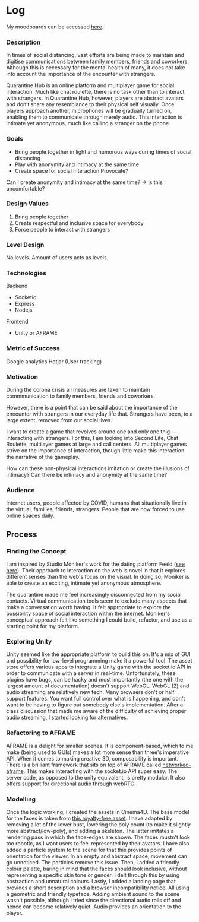 
# Log

My moodboards can be accessed [here](https://www.sketch.com/s/7355a5e3-0e16-4dbc-86ee-561aff6f72e4).

### Description

In times of social distancing, vast efforts are being made to maintain and digitise communications between family members, friends and coworkers. Although this is necessary for the mental health of many, it does not take into account the importance of the encounter with strangers. 

Quarantine Hub is an online platform and multiplayer game for social interaction. Much like chat roulette, there is no task other than to interact with strangers. In Quarantine Hub, however, players are abstract avatars and don’t share any resemblance to their physical self visually. Once players approach another, microphones will be gradually turned on, enabling them to communicate through merely audio. This interaction is intimate yet anonymous, much like calling a stranger on the phone.

### Goals

- Bring people together in light and humorous ways during times of social distancing
- Play with anonymity and intimacy at the same time
- Create space for social interaction
Provocate?

Can I create anonymity and intimacy at the same time? → Is this uncomfortable?

### Design Values

1. Bring people together
2. Create respectful and inclusive space for everybody
3. Force people to interact with strangers

### Level Design

No levels. Amount of users acts as levels.

### Technologies

Backend
- Socketio
- Express
- Nodejs

Frontend 
- Unity or AFRAME

### Metric of Success

Google analytics
Hotjar (User tracking)

### Motivation 

During the corona crisis all measures are taken to maintain commmunication to family members, friends and coworkers.

However, there is a point that can be said about the importance of the encounter with strangers in our everyday life that. Strangers have been, to a large extent, removed  from our social lives. 

I want to create a game that revolves around one and only one thig — interacting with strangers. For this, I am looking into Second Life, Chat Roulette, multilayer games at large and call centers. All multiplayer games strive on the importance of interaction, though little make this interaction the narrative of the gameplay.

How can these non-physical interactions imitation or create the illusions of intimacy? Can there be intimacy and anonymity at the same time?

### Audience 

Internet users, people affected by COVID, humans that situationally live in the virtual, families, friends, strangers. People that are now forced to use online spaces daily.

## Process

### Finding the Concept

I am inspired by Studio Moniker's work for the dating platform Feeld ([see here](https://studiomoniker.com/projects/for-play)). Their approach to interaction on the web is novel in that it explores different senses than the web's focus on the visual. In doing so, Moniker is able to create an exciting, intimate yet anonymous atmosphere. 

The quarantine made me feel increasingly disconnected from my social contacts. Virtual communication tools seem to exclude many aspects that make a conversation worth having. It felt appropriate to explore the possibility space of social interaction within the internet. Moniker's conceptual approach felt like something I could build, refactor, and use as a starting point for my platform. 

### Exploring Unity

Unity seemed like the appropriate platform to build this on. It's a mix of GUI and possibility for low-level programming make it a powerful tool. The asset store offers various apps to integrate a Unity game with the socket.io API in order to communicate with a server in real-time. Unfortunately, these plugins have bugs, can be hacky and most importantly (the one with the largest amount of documentation) doesn't support WebGL. WebGL (2) and audio streaming are relatively new tech. Many browsers don't or half support features. You want full control over what is happening, and don't want to be having to figure out somebody else's implementation. After a class discussion that made me aware of the difficulty of achieving proper audio streaming, I started looking for alternatives. 

### Refactoring to AFRAME

AFRAME is a delight for smaller scenes. It is component-based, which to me make (being used to GUIs) makes a lot more sense than three's imperative API. When it comes to making creative 3D, composability is important. There is a brilliant framework that sits on top of AFRAME called [networked-aframe](https://github.com/networked-aframe). This makes interacting with the socket.io API super easy. The server code, as opposed to the unity equivalent, is pretty modular. It also offers support for directional audio through webRTC.

### Modelling

Once the logic working, I created the assets in Cinema4D. The base model for the faces is taken from [this royalty-free asset](https://www.turbosquid.com/3d-models/faces-mesh-obj-free/830879). I have adapted by removing a lot of the lower bust, lowering the poly count (to make it slightly more abstract/low-poly), and adding a skeleton. The latter imitates a rendering pass in which the face-edges are shown. The faces mustn't look too robotic, as I want users to feel represented by their avatars. I have also added a particle system to the scene for that this provides points of orientation for the viewer. In an empty and abstract space, movement can go unnoticed. The particles remove this issue. Then, I added a friendly colour palette, baring in mind that the faces should look inclusive, without representing a specific skin tone or gender. I delt through this by using abstraction and unnatural colours. Lastly, I added a landing page that provides a short description and a browser incompatibility notice. All using a geometric and friendly typeface. Adding ambient sound to the scene wasn't possible, although I tried since the directional audio rolls off and hence can become relatively quiet. Audio provides an orientation to the player.
